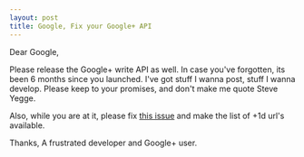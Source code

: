 ```yaml
---
layout: post
title: Google, Fix your Google+ API
---
```

Dear Google, 

Please release the Google+ write API as well. In case you've forgotten, its been 6 months since you launched. I've got stuff I wanna post, stuff I wanna develop. Please keep to your promises, and don't make me quote Steve Yegge. 

Also, while you are at it, please fix [this issue](http://code.google.com/p/google-plus-platform/issues/detail?id=83) and make the list of +1d url's available.

Thanks,
A frustrated developer and Google+ user.
